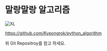 # 말랑말랑 알고리즘

![XL](https://user-images.githubusercontent.com/1642243/162545620-0b875b79-f3cb-48a7-be5f-29fc79694888.jpg)

https://github.com/Kyeongrok/python_algorithm

위 Git Repositroy를 참고 하세요.

